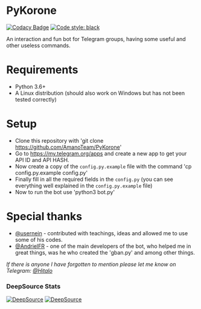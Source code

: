 # PyKorone

[![Codacy Badge](https://api.codacy.com/project/badge/Grade/cf4b574654034502ad56f5d97ce9209b)](https://app.codacy.com/gh/HitaloSama/PyKorone?utm_source=github.com&utm_medium=referral&utm_content=HitaloSama/PyKorone&utm_campaign=Badge_Grade)
[![Code style: black](https://img.shields.io/badge/code%20style-black-000000.svg)](https://github.com/psf/black)

An interaction and fun bot for Telegram groups, having some useful and other useless commands.

# Requirements

- Python 3.6+
- A Linux distribution (should also work on Windows but has not been tested correctly)

# Setup

- Clone this repository with 'git clone https://github.com/AmanoTeam/PyKorone'
- Go to https://my.telegram.org/apps and create a new app to get your API ID and API HASH.
- Now create a copy of the `config.py.example` file with the command 'cp config.py.example config.py'
- Finally fill in all the required fields in the `config.py` (you can see everything well explained in the `config.py.example` file)
- Now to run the bot use 'python3 bot.py'

# Special thanks

- [@usernein](https://github.com/usernein) - contributed with teachings, ideas and allowed me to use some of his codes.
- [@AndrielFR](https://github.com/AndrielFR) - one of the main developers of the bot, who helped me in great things, was he who created the 'gban.py' and among other things.

_If there is anyone I have forgotten to mention please let me know on Telegram: [@Hitalo](https://t.me/Hitalo)_

### DeepSource Stats

[![DeepSource](https://deepsource.io/gh/AmanoTeam/PyKorone.svg/?label=active+issues&show_trend=true)](https://deepsource.io/gh/AmanoTeam/PyKorone/?ref=repository-badge)
[![DeepSource](https://deepsource.io/gh/AmanoTeam/PyKorone.svg/?label=resolved+issues&show_trend=true)](https://deepsource.io/gh/AmanoTeam/PyKorone/?ref=repository-badge)
